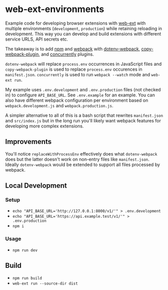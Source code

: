 # web-ext-environments

Example code for developing browser extensions with [web-ext](https://github.com/mozilla/web-ext) with multiple environments (`development`, `production`) while retaining reloading in development. This way you can develop and build extensions with different service URLS, API secrets etc.

The takeaway is to add [npm](https://www.npmjs.com/) and [webpack](https://github.com/webpack/webpack) with [dotenv-webpack](https://github.com/mrsteele/dotenv-webpack), [copy-webpack-plugin](https://github.com/webpack-contrib/copy-webpack-plugin), and [concurrently](https://github.com/kimmobrunfeldt/concurrently) plugins.

`dotenv-webpack` will replace `process.env` occurrences in JavaScript files and `copy-webpack-plugin` is used to replace `process.env` occurences in `manifest.json`. `concurrently` is used to run `webpack --watch` mode and `web-ext run`.

My example uses `.env.development` and `.env.production` files (not checked in) to configure `API_BASE_URL`. See `.env.example` for an example. You can also have different webpack configuration per environment based on `webpack.development.js` and `webpack.production.js`.

A simpler alternative to all of this is a bash script that rewrites `manifest.json` and `src/index.js` but in the long run you'll likely want webpack features for developing more complex extensions.

## Improvements

You'll notice `replaceWithProcessEnv` effectively does what `dotenv-webpack` does but the latter doesn't work on non-entry files like `manifest.json`. Ideally `dotenv-webpack` would be extended to support all files processed by webpack.

## Local Development

### Setup
- `echo "API_BASE_URL='http://127.0.0.1:8000/v1/'" > .env.development`
- `echo "API_BASE_URL='https://api.example.test/v1/'" > .env.production`
- `npm i`

### Usage
- `npm run dev`

## Build
- `npm run build`
- `web-ext run --source-dir dist`
